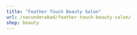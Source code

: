 ```yaml
---
title: "Feather Touch Beauty Salon"
url: /secunderabad/feather-touch-beauty-salon/
shop: beauty
---
```

